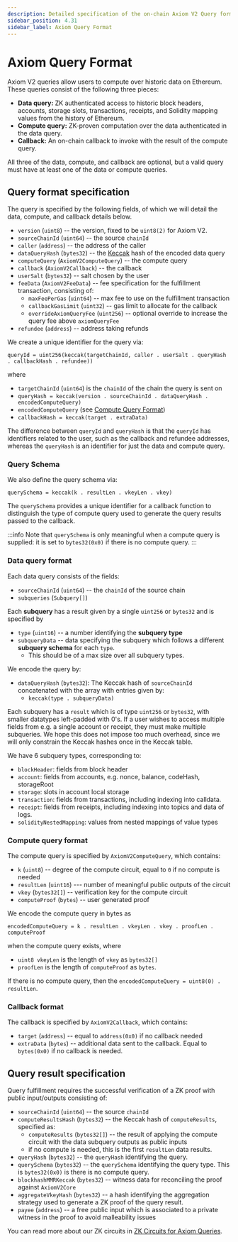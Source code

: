 ```yaml
---
description: Detailed specification of the on-chain Axiom V2 Query format.
sidebar_position: 4.31
sidebar_label: Axiom Query Format
---
```


# Axiom Query Format

Axiom V2 queries allow users to compute over historic data on Ethereum. These queries consist of the following three pieces:

- **Data query:** ZK authenticated access to historic block headers, accounts, storage slots, transactions, receipts, and Solidity mapping values from the history of Ethereum.
- **Compute query:** ZK-proven computation over the data authenticated in the data query.
- **Callback:** An on-chain callback to invoke with the result of the compute query.

All three of the data, compute, and callback are optional, but a valid query must have at least one of the data or compute queries.

## Query format specification

The query is specified by the following fields, of which we will detail the data, compute, and callback details below.

- `version` (`uint8`) -- the version, fixed to be `uint8(2)` for Axiom V2.
- `sourceChainId` (`uint64`) -- the source `chainId`
- `caller` (`address`) -- the address of the caller
- `dataQueryHash` (`bytes32`) -- the [Keccak](https://www.quicknode.com/guides/ethereum-development/smart-contracts/how-to-use-keccak256-with-solidity) hash of the encoded data query
- `computeQuery` (`AxiomV2ComputeQuery`) -- the compute query
- `callback` (`AxiomV2Callback`) -- the callback
- `userSalt` (`bytes32`) -- salt chosen by the user
- `feeData` (`AxiomV2FeeData`) -- fee specification for the fulfillment transaction, consisting of:
  - `maxFeePerGas` (`uint64`) -- max fee to use on the fulfillment transaction
  - `callbackGasLimit` (`uint32`) -- gas limit to allocate for the callback
  - `overrideAxiomQueryFee` (`uint256`) -- optional override to increase the query fee above `axiomQueryFee`
- `refundee` (`address`) -- address taking refunds

We create a unique identifier for the query via:

```solidity
queryId = uint256(keccak(targetChainId, caller . userSalt . queryHash . callbackHash . refundee))
```

where

- `targetChainId` (`uint64`) is the `chainId` of the chain the query is sent on
- `queryHash = keccak(version . sourceChainId . dataQueryHash . encodedComputeQuery)`
- `encodedComputeQuery` (see [Compute Query Format](axiom-query-format.md#compute-query-format))
- `callbackHash = keccak(target . extraData)`

The difference between `queryId` and `queryHash` is that the `queryId` has identifiers related to the user, such as the callback and refundee addresses, whereas the `queryHash` is an identifier for just the data and compute query.

### Query Schema

We also define the query schema via:

```solidity
querySchema = keccak(k . resultLen . vkeyLen . vkey)
```

The `querySchema` provides a unique identifier for a callback function to distinguish the type of compute query used to generate the query results passed to the callback.

:::info
Note that `querySchema` is only meaningful when a compute query is supplied: it is set to `bytes32(0x0)` if there is no compute query.
:::

### Data query format

Each data query consists of the fields:

- `sourceChainId` (`uint64`) -- the `chainId` of the source chain
- `subqueries` (`Subquery[]`)

Each **subquery** has a result given by a single `uint256` or `bytes32` and is specified by

- `type` (`uint16`) -- a number identifying the **subquery type**
- `subqueryData` -- data specifying the subquery which follows a different **subquery schema** for each `type`.
  - This should be of a max size over all subquery types.

We encode the query by:

- `dataQueryHash` (`bytes32`): The Keccak hash of `sourceChainId` concatenated with the array with entries given by:
  - `keccak(type . subqueryData)`

Each subquery has a `result` which is of type `uint256` or `bytes32`, with smaller datatypes left-padded with 0's. If a user wishes to access multiple fields from e.g. a single account or receipt, they must make multiple subqueries. We hope this does not impose too much overhead, since we will only constrain the Keccak hashes once in the Keccak table.

We have 6 subquery types, corresponding to:

- `blockHeader`: fields from block header
- `account`: fields from accounts, e.g. nonce, balance, codeHash, storageRoot
- `storage`: slots in account local storage
- `transaction`: fields from transactions, including indexing into calldata.
- `receipt`: fields from receipts, including indexing into topics and data of logs.
- `solidityNestedMapping`: values from nested mappings of value types

### Compute query format

The compute query is specified by `AxiomV2ComputeQuery`, which contains:

- `k` (`uint8`) -- degree of the compute circuit, equal to `0` if no compute is needed
- `resultLen` (`uint16`) --- number of meaningful public outputs of the circuit
- `vkey` (`bytes32[]`) -- verification key for the compute circuit
- `computeProof` (`bytes`) -- user generated proof

We encode the compute query in bytes as

```
encodedComputeQuery = k . resultLen . vkeyLen . vkey . proofLen . computeProof
```

when the compute query exists, where

- `uint8 vkeyLen` is the length of `vkey` as `bytes32[]`
- `proofLen` is the length of `computeProof` as `bytes`.

If there is no compute query, then the `encodedComputeQuery = uint8(0) . resultLen`.

### Callback format

The callback is specified by `AxiomV2Callback`, which contains:

- `target` (`address`) -- equal to `address(0x0)` if no callback needed
- `extraData` (`bytes`) -- additional data sent to the callback. Equal to `bytes(0x0)` if no callback is needed.

## Query result specification

Query fulfillment requires the successful verification of a ZK proof with public input/outputs consisting of:

- `sourceChainId` (`uint64`) -- the source `chainId`
- `computeResultsHash` (`bytes32`) -- the Keccak hash of `computeResults`, specified as:
  - `computeResults` (`bytes32[]`) -- the result of applying the compute circuit with the data subquery outputs as public inputs
  - if no compute is needed, this is the first `resultLen` data results.
- `queryHash` (`bytes32`) -- the `queryHash` identifying the query.
- `querySchema` (`bytes32`) -- the `querySchema` identifying the query type. This is `bytes32(0x0)` is there is no compute query.
- `blockhashMMRKeccak` (`bytes32`) -- witness data for reconciling the proof against `AxiomV2Core`
- `aggregateVkeyHash` (`bytes32`) -- a hash identifying the aggregation strategy used to generate a ZK proof of the query result.
- `payee` (`address`) -- a free public input which is associated to a private witness in the proof to avoid malleability issues

You can read more about our ZK circuits in [ZK Circuits for Axiom Queries](../zk-circuits-for-axiom-queries/).
